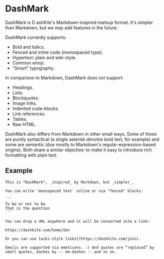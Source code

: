 # DashMark

DashMark is D ashKite's Markdown-inspired markup format. It's simpler than Markdown, but we may add features in the future.

DashMark currently supports:

- Bold and italics.
- Fenced and inline code (monospaced type).
- Hypertext: plain and wiki-style.
- Common emoji.
- “Smart” typography.

In comparison to Markdown, DashMark does _not_ support:

- Headings.
- Lists.
- Blockquotes.
- Image links.
- Indented code-blocks.
- Link references.
- Tables.
- Raw HTML.

DashMark also differs from Markdown in other small ways. Some of these are purely syntactical (a single asterisk denotes bold text, for example) and some are semantic (due mostly to Markdown's regular-expression-based origins). Both share a similar objective: to make it easy to introduce rich formatting with plain text.

## Example

```
This is *DashMark*, _inspired_ by Markdown, but _simpler_.

You can write `monospaced text` inline or via "fenced" blocks:

​```
To be or not to be
That is the question
​```

You can drop a URL anywhere and it will be converted into a link:

https://dashkite.com/home/dan

Or you can use [wiki-style links](https://dashkite.com/join).

Emojis are supported via emoticons. :) And quotes are “replaced” by smart quotes, dashes by -- em-dashes -- and so on.
```
